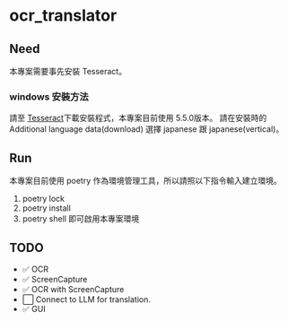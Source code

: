 # ocr_translator
## Need
本專案需要事先安裝 Tesseract。

### windows 安裝方法
請至 [Tesseract](https://github.com/tesseract-ocr/tesseract)下載安裝程式，本專案目前使用 5.5.0版本。
請在安裝時的 Additional language data(download) 選擇 japanese 跟 japanese(vertical)。
## Run

本專案目前使用 poetry 作為環境管理工具，所以請照以下指令輸入建立環境。
1. poetry lock
2. poetry install
3. poetry shell
即可啟用本專案環境
## TODO
- ✅ OCR
- ✅ ScreenCapture
- ✅ OCR with ScreenCapture
- ⬜ Connect to LLM for translation.
- ✅ GUI
